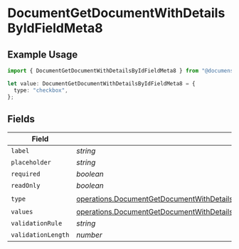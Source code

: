 # DocumentGetDocumentWithDetailsByIdFieldMeta8

## Example Usage

```typescript
import { DocumentGetDocumentWithDetailsByIdFieldMeta8 } from "@documenso/sdk-typescript/models/operations";

let value: DocumentGetDocumentWithDetailsByIdFieldMeta8 = {
  type: "checkbox",
};
```

## Fields

| Field                                                                                                                                                                                                                                              | Type                                                                                                                                                                                                                                               | Required                                                                                                                                                                                                                                           | Description                                                                                                                                                                                                                                        |
| -------------------------------------------------------------------------------------------------------------------------------------------------------------------------------------------------------------------------------------------------- | -------------------------------------------------------------------------------------------------------------------------------------------------------------------------------------------------------------------------------------------------- | -------------------------------------------------------------------------------------------------------------------------------------------------------------------------------------------------------------------------------------------------- | -------------------------------------------------------------------------------------------------------------------------------------------------------------------------------------------------------------------------------------------------- |
| `label`                                                                                                                                                                                                                                            | *string*                                                                                                                                                                                                                                           | :heavy_minus_sign:                                                                                                                                                                                                                                 | N/A                                                                                                                                                                                                                                                |
| `placeholder`                                                                                                                                                                                                                                      | *string*                                                                                                                                                                                                                                           | :heavy_minus_sign:                                                                                                                                                                                                                                 | N/A                                                                                                                                                                                                                                                |
| `required`                                                                                                                                                                                                                                         | *boolean*                                                                                                                                                                                                                                          | :heavy_minus_sign:                                                                                                                                                                                                                                 | N/A                                                                                                                                                                                                                                                |
| `readOnly`                                                                                                                                                                                                                                         | *boolean*                                                                                                                                                                                                                                          | :heavy_minus_sign:                                                                                                                                                                                                                                 | N/A                                                                                                                                                                                                                                                |
| `type`                                                                                                                                                                                                                                             | [operations.DocumentGetDocumentWithDetailsByIdFieldMetaDocumentsResponse200ApplicationJSONResponseBodyFieldsType](../../models/operations/documentgetdocumentwithdetailsbyidfieldmetadocumentsresponse200applicationjsonresponsebodyfieldstype.md) | :heavy_check_mark:                                                                                                                                                                                                                                 | N/A                                                                                                                                                                                                                                                |
| `values`                                                                                                                                                                                                                                           | [operations.DocumentGetDocumentWithDetailsByIdFieldMetaDocumentsResponseValues](../../models/operations/documentgetdocumentwithdetailsbyidfieldmetadocumentsresponsevalues.md)[]                                                                   | :heavy_minus_sign:                                                                                                                                                                                                                                 | N/A                                                                                                                                                                                                                                                |
| `validationRule`                                                                                                                                                                                                                                   | *string*                                                                                                                                                                                                                                           | :heavy_minus_sign:                                                                                                                                                                                                                                 | N/A                                                                                                                                                                                                                                                |
| `validationLength`                                                                                                                                                                                                                                 | *number*                                                                                                                                                                                                                                           | :heavy_minus_sign:                                                                                                                                                                                                                                 | N/A                                                                                                                                                                                                                                                |